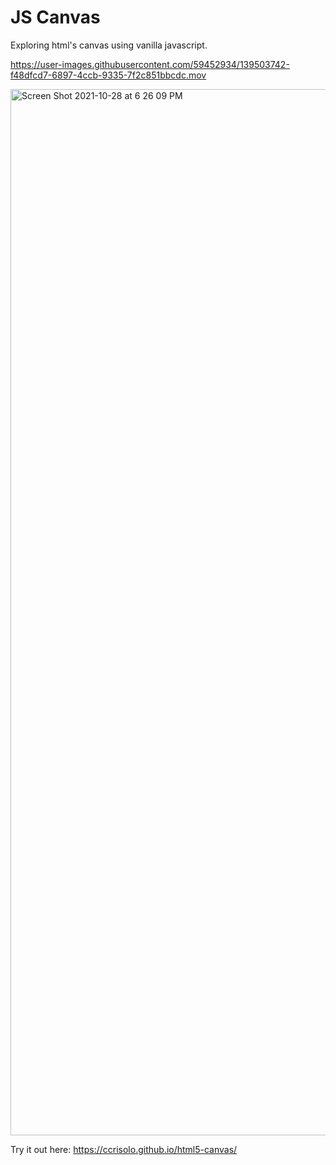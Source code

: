 # JS Canvas
Exploring html's canvas using vanilla javascript.


https://user-images.githubusercontent.com/59452934/139503742-f48dfcd7-6897-4ccb-9335-7f2c851bbcdc.mov

<img width="1674" alt="Screen Shot 2021-10-28 at 6 26 09 PM" src="https://user-images.githubusercontent.com/59452934/139503745-13d9ad2c-c1b6-482c-ace4-4b4c8942afa0.png">


Try it out here: https://ccrisolo.github.io/html5-canvas/

